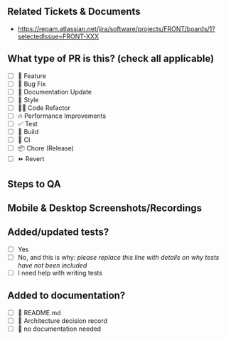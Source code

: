 ## Related Tickets & Documents
- https://repam.atlassian.net/jira/software/projects/FRONT/boards/1?selectedIssue=FRONT-XXX

## What type of PR is this? (check all applicable)
- [ ] 🍕 Feature
- [ ] 🐛 Bug Fix
- [ ] 📝 Documentation Update
- [ ] 🎨 Style
- [ ] 🧑‍💻 Code Refactor
- [ ] 🔥 Performance Improvements
- [ ] ✅ Test
- [ ] 🤖 Build
- [ ] 🔁 CI
- [ ] 📦 Chore (Release)
- [ ] ⏩ Revert

## Steps to QA
<!--
1. Click a link
2. Do this thing
3. ....
4. Validate you see the thing working
-->

## Mobile & Desktop Screenshots/Recordings

<!-- Visual changes require screenshots -->

## Added/updated tests?

- [ ] Yes
- [ ] No, and this is why: _please replace this line with details on why tests
  have not been included_
- [ ] I need help with writing tests

## Added to documentation?

- [ ] 📜 README.md
- [ ] 📓 Architecture decision record
- [ ] 🙅 no documentation needed
